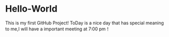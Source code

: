 # Hello-World
This is my first GitHub Project!
ToDay is a nice day that has special meaning to me,I will have a important meeting at 7:00 pm！
